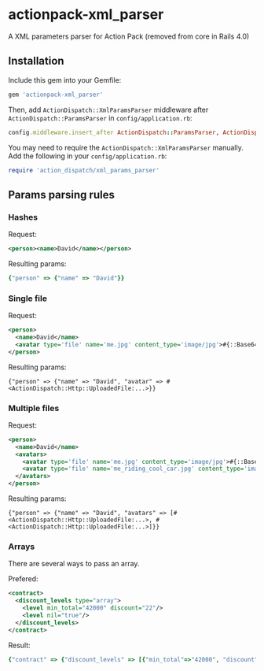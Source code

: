 actionpack-xml\_parser
======================

A XML parameters parser for Action Pack (removed from core in Rails 4.0)

Installation
------------

Include this gem into your Gemfile:

```ruby
gem 'actionpack-xml_parser'
```

Then, add `ActionDispatch::XmlParamsParser` middleware after `ActionDispatch::ParamsParser`
in `config/application.rb`:

```ruby
config.middleware.insert_after ActionDispatch::ParamsParser, ActionDispatch::XmlParamsParser
```

You may need to require the `ActionDispatch::XmlParamsParser` manually. Add the following 
in your `config/application.rb`:

```ruby
require 'action_dispatch/xml_params_parser'
```

Params parsing rules
--------------------

### Hashes

Request:
```xml
<person><name>David</name></person>
```

Resulting params:
```ruby
{"person" => {"name" => "David"}}
```

### Single file

Request:
```xml
<person>
  <name>David</name>
  <avatar type='file' name='me.jpg' content_type='image/jpg'>#{::Base64.encode64('ABC')}</avatar>
</person>
```

Resulting params:
```
{"person" => {"name" => "David", "avatar" => #<ActionDispatch::Http::UploadedFile:...>}}
```

### Multiple files

Request:
```xml
<person>
  <name>David</name>
  <avatars>
    <avatar type='file' name='me.jpg' content_type='image/jpg'>#{::Base64.encode64('ABC')}</avatar>
    <avatar type='file' name='me_riding_cool_car.jpg' content_type='image/jpg'>#{::Base64.encode64('DEF')}</avatar>
  </avatars>
</person>
```

Resulting params:
```
{"person" => {"name" => "David", "avatars" => [#<ActionDispatch::Http::UploadedFile:...>, #<ActionDispatch::Http::UploadedFile:...>]}}
```

### Arrays

There are several ways to pass an array.

Prefered:
```xml
<contract>
  <discount_levels type="array">
    <level min_total="42000" discount="22"/>
    <level nil="true"/>
  </discount_levels>
</contract>
```

Result:
```ruby
{"contract" => {"discount_levels" => [{"min_total"=>"42000", "discount"=>"22"}]}}
```



